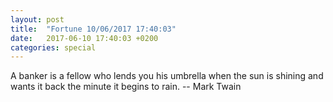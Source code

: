 ```yaml
---
layout: post
title:  "Fortune 10/06/2017 17:40:03"
date:   2017-06-10 17:40:03 +0200
categories: special
---
```


A banker is a fellow who lends you his umbrella when the sun is shining
and wants it back the minute it begins to rain.
		-- Mark Twain
